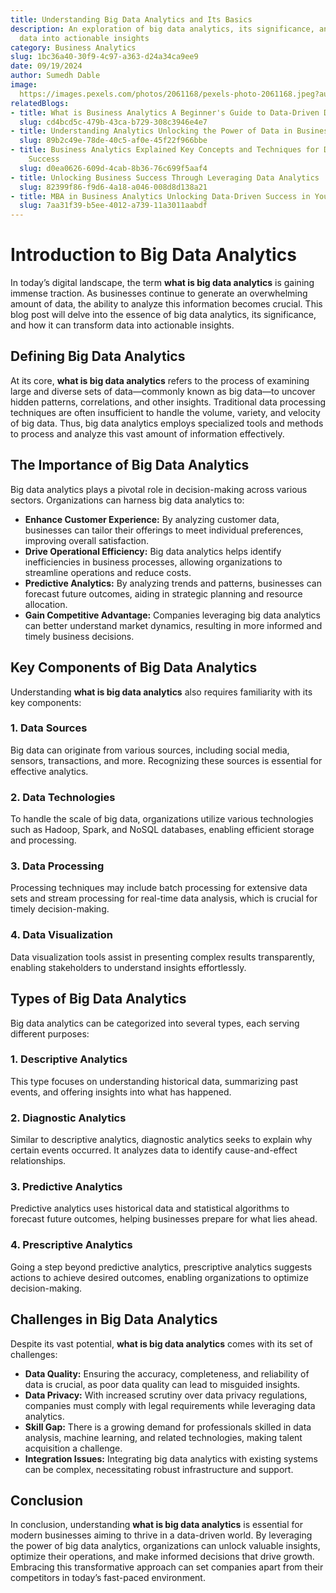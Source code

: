 ```yaml
---
title: Understanding Big Data Analytics and Its Basics
description: An exploration of big data analytics, its significance, and how it transforms
  data into actionable insights
category: Business Analytics
slug: 1bc36a40-30f9-4c97-a363-d24a34ca9ee9
date: 09/19/2024
author: Sumedh Dable
image: 
  https://images.pexels.com/photos/2061168/pexels-photo-2061168.jpeg?auto=compress&cs=tinysrgb&w=600
relatedBlogs:
- title: What is Business Analytics A Beginner's Guide to Data-Driven Decision Making
  slug: cd4bcd5c-479b-43ca-b729-308c3946e4e7
- title: Understanding Analytics Unlocking the Power of Data in Business
  slug: 89b2c49e-78de-40c5-af0e-45f22f966bbe
- title: Business Analytics Explained Key Concepts and Techniques for Data-Driven
    Success
  slug: d0ea0626-609d-4cab-8b36-76c699f5aaf4
- title: Unlocking Business Success Through Leveraging Data Analytics
  slug: 82399f86-f9d6-4a18-a046-008d8d138a21
- title: MBA in Business Analytics Unlocking Data-Driven Success in Your Career
  slug: 7aa31f39-b5ee-4012-a739-11a3011aabdf
---
```


# Introduction to Big Data Analytics

In today’s digital landscape, the term **what is big data analytics** is gaining immense traction. As businesses continue to generate an overwhelming amount of data, the ability to analyze this information becomes crucial. This blog post will delve into the essence of big data analytics, its significance, and how it can transform data into actionable insights.

## Defining Big Data Analytics

At its core, **what is big data analytics** refers to the process of examining large and diverse sets of data—commonly known as big data—to uncover hidden patterns, correlations, and other insights. Traditional data processing techniques are often insufficient to handle the volume, variety, and velocity of big data. Thus, big data analytics employs specialized tools and methods to process and analyze this vast amount of information effectively.

## The Importance of Big Data Analytics

Big data analytics plays a pivotal role in decision-making across various sectors. Organizations can harness big data analytics to:

- **Enhance Customer Experience:** By analyzing customer data, businesses can tailor their offerings to meet individual preferences, improving overall satisfaction.
- **Drive Operational Efficiency:** Big data analytics helps identify inefficiencies in business processes, allowing organizations to streamline operations and reduce costs.
- **Predictive Analytics:** By analyzing trends and patterns, businesses can forecast future outcomes, aiding in strategic planning and resource allocation.
- **Gain Competitive Advantage:** Companies leveraging big data analytics can better understand market dynamics, resulting in more informed and timely business decisions.

## Key Components of Big Data Analytics

Understanding **what is big data analytics** also requires familiarity with its key components:

### 1. Data Sources
Big data can originate from various sources, including social media, sensors, transactions, and more. Recognizing these sources is essential for effective analytics.

### 2. Data Technologies
To handle the scale of big data, organizations utilize various technologies such as Hadoop, Spark, and NoSQL databases, enabling efficient storage and processing.

### 3. Data Processing
Processing techniques may include batch processing for extensive data sets and stream processing for real-time data analysis, which is crucial for timely decision-making.

### 4. Data Visualization
Data visualization tools assist in presenting complex results transparently, enabling stakeholders to understand insights effortlessly.

## Types of Big Data Analytics

Big data analytics can be categorized into several types, each serving different purposes:

### 1. Descriptive Analytics
This type focuses on understanding historical data, summarizing past events, and offering insights into what has happened.

### 2. Diagnostic Analytics
Similar to descriptive analytics, diagnostic analytics seeks to explain why certain events occurred. It analyzes data to identify cause-and-effect relationships.

### 3. Predictive Analytics
Predictive analytics uses historical data and statistical algorithms to forecast future outcomes, helping businesses prepare for what lies ahead.

### 4. Prescriptive Analytics
Going a step beyond predictive analytics, prescriptive analytics suggests actions to achieve desired outcomes, enabling organizations to optimize decision-making.

## Challenges in Big Data Analytics

Despite its vast potential, **what is big data analytics** comes with its set of challenges:

- **Data Quality:** Ensuring the accuracy, completeness, and reliability of data is crucial, as poor data quality can lead to misguided insights.
- **Data Privacy:** With increased scrutiny over data privacy regulations, companies must comply with legal requirements while leveraging data analytics.
- **Skill Gap:** There is a growing demand for professionals skilled in data analysis, machine learning, and related technologies, making talent acquisition a challenge.
- **Integration Issues:** Integrating big data analytics with existing systems can be complex, necessitating robust infrastructure and support.

## Conclusion

In conclusion, understanding **what is big data analytics** is essential for modern businesses aiming to thrive in a data-driven world. By leveraging the power of big data analytics, organizations can unlock valuable insights, optimize their operations, and make informed decisions that drive growth. Embracing this transformative approach can set companies apart from their competitors in today’s fast-paced environment.